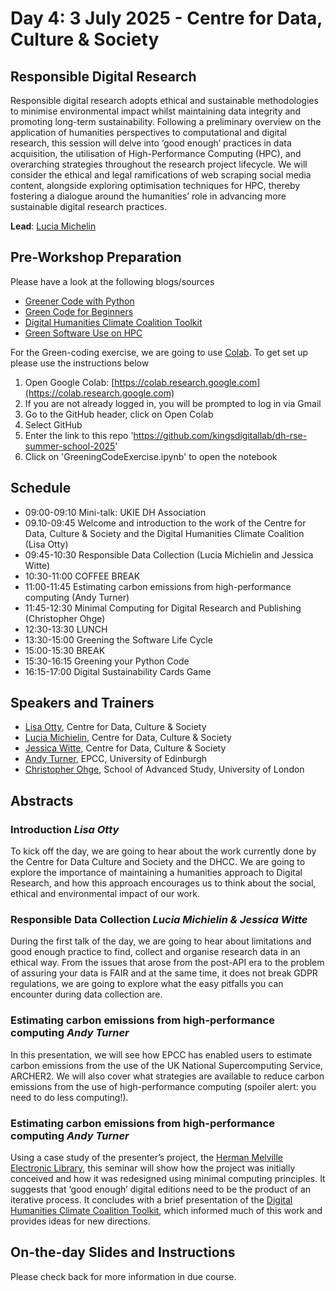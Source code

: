 # Day 4: 3 July 2025 - Centre for Data, Culture & Society

## Responsible Digital Research

Responsible digital research adopts ethical and sustainable methodologies to minimise environmental impact whilst maintaining data integrity and promoting long-term sustainability. Following a preliminary overview on the application of humanities perspectives to computational and digital research, this session will delve into ‘good enough’ practices in data acquisition, the utilisation of High-Performance Computing (HPC), and overarching strategies throughout the research project lifecycle. We will consider the ethical and legal ramifications of web scraping social media content, alongside exploring optimisation techniques for HPC, thereby fostering a dialogue around the humanities’ role in advancing more sustainable digital research practices. 

**Lead**: [Lucia Michelin](https://www.ed.ac.uk/profile/dr-lucia-michielin)

## Pre-Workshop Preparation

Please have a look at the following blogs/sources
- [Greener Code with Python](https://www.suso.academy/en/2023/03/13/green-coding-the-5-most-important-basics-for-sustainable-software-development-with-code-examples/)
- [Green Code for Beginners](https://arvid.tech/green-code-for-beginners/)
- [Digital Humanities Climate Coalition Toolkit](https://sas-dhrh.github.io/dhcc-toolkit/)
- [Green Software Use on HPC](https://carpentries-incubator.github.io/green-software-hpc/)
  
For the Green-coding exercise, we are going to use [Colab](https://colab.google/). To get set up please use the instructions below
1. Open Google Colab: [https://colab.research.google.com](https://colab.research.google.com)
2. If you are not already logged in, you will be prompted to log in via Gmail
3. Go to the GitHub header, click on Open Colab
4. Select GitHub
5. Enter the link to this repo 'https://github.com/kingsdigitallab/dh-rse-summer-school-2025'
6. Click on 'GreeningCodeExercise.ipynb' to open the notebook

## Schedule

- 09:00-09:10 Mini-talk: UKIE DH Association
- 09.10-09:45 Welcome and introduction to the work of the Centre for Data, Culture & Society and the Digital Humanities Climate Coalition (Lisa Otty)
- 09:45-10:30 Responsible Data Collection (Lucia Michielin and Jessica Witte)
- 10:30-11:00 COFFEE BREAK
- 11:00-11:45 Estimating carbon emissions from high-performance computing (Andy Turner)
- 11:45-12:30 Minimal Computing for Digital Research and Publishing (Christopher Ohge)
- 12:30-13:30 LUNCH
- 13:30-15:00 Greening the Software Life Cycle
- 15:00-15:30 BREAK
- 15:30-16:15 Greening your Python Code
- 16:15-17:00 Digital Sustainability Cards Game
  
## Speakers and Trainers
- [Lisa Otty](https://efi.ed.ac.uk/people/lisa-otty/), Centre for Data, Culture & Society
- [Lucia Michielin](https://efi.ed.ac.uk/people/lucia-michielin/), Centre for Data, Culture & Society
- [Jessica Witte](https://efi.ed.ac.uk/people/jessica-witte/), Centre for Data, Culture & Society
- [Andy Turner](https://www.epcc.ed.ac.uk/about-us/our-team/dr-andrew-turner), EPCC, University of Edinburgh
- [Christopher Ohge](https://christopherohge.com/), School of Advanced Study, University of London

## Abstracts
### Introduction *Lisa Otty*
To kick off the day, we are going to hear about the work currently done by the Centre for Data Culture and Society and the DHCC. We are going to explore the importance of maintaining a humanities approach to Digital Research, and how this approach encourages us to think about the social, ethical and environmental impact of our work.
  
### Responsible Data Collection  *Lucia Michielin & Jessica Witte*
During the first talk of the day, we are going to hear about limitations and good enough practice to find, collect and organise research data in an ethical way. From the issues that arose from the post-API era to the problem of assuring your data is FAIR and at the same time, it does not break GDPR regulations, we are going to explore what the easy pitfalls you can encounter during data collection are. 

### Estimating carbon emissions from high-performance computing *Andy Turner*
In this presentation, we will see how EPCC has enabled users to estimate carbon emissions from the use of the UK National Supercomputing Service, ARCHER2. We will also cover what strategies are available to reduce carbon emissions from the use of high-performance computing (spoiler alert: you need to do less computing!).

### Estimating carbon emissions from high-performance computing *Andy Turner*
Using a case study of the presenter’s project, the [Herman Melville Electronic Library](https://melville.electroniclibrary.org/), this seminar will show how the project was initially conceived and how it was redesigned using minimal computing principles. It suggests that ‘good enough’ digital editions need to be the product of an iterative process. It concludes with a brief presentation of the [Digital Humanities Climate Coalition Toolkit](https://sas-dhrh.github.io/dhcc-toolkit/), which informed much of this work and provides ideas for new directions.

## On-the-day Slides and Instructions

Please check back for more information in due course.
